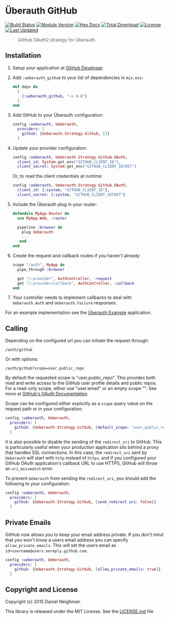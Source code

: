 # Überauth GitHub

[![Build Status](https://travis-ci.org/ueberauth/ueberauth_github.svg?branch=master)](https://travis-ci.org/ueberauth/ueberauth_github)
[![Module Version](https://img.shields.io/hexpm/v/ueberauth_github.svg)](https://hex.pm/packages/ueberauth_github)
[![Hex Docs](https://img.shields.io/badge/hex-docs-lightgreen.svg)](https://hexdocs.pm/ueberauth_github/)
[![Total Download](https://img.shields.io/hexpm/dt/ueberauth_github.svg)](https://hex.pm/packages/ueberauth_github)
[![License](https://img.shields.io/hexpm/l/ueberauth_github.svg)](https://github.com/ueberauth/ueberauth_github/blob/master/LICENSE.md)
[![Last Updated](https://img.shields.io/github/last-commit/ueberauth/ueberauth_github.svg)](https://github.com/ueberauth/ueberauth_github/commits/master)

> GitHub OAuth2 strategy for Überauth.

## Installation

1.  Setup your application at [GitHub Developer](https://developer.github.com).

2.  Add `:ueberauth_github` to your list of dependencies in `mix.exs`:

    ```elixir
    def deps do
      [
        {:ueberauth_github, "~> 0.8"}
      ]
    end
    ```

3.  Add GitHub to your Überauth configuration:

    ```elixir
    config :ueberauth, Ueberauth,
      providers: [
        github: {Ueberauth.Strategy.Github, []}
      ]
    ```

4.  Update your provider configuration:

    ```elixir
    config :ueberauth, Ueberauth.Strategy.Github.OAuth,
      client_id: System.get_env("GITHUB_CLIENT_ID"),
      client_secret: System.get_env("GITHUB_CLIENT_SECRET")
    ```

    Or, to read the client credentials at runtime:

    ```elixir
    config :ueberauth, Ueberauth.Strategy.Github.OAuth,
      client_id: {:system, "GITHUB_CLIENT_ID"},
      client_secret: {:system, "GITHUB_CLIENT_SECRET"}
    ```

5.  Include the Überauth plug in your router:

    ```elixir
    defmodule MyApp.Router do
      use MyApp.Web, :router

      pipeline :browser do
        plug Ueberauth
        ...
       end
    end
    ```

6.  Create the request and callback routes if you haven't already:

    ```elixir
    scope "/auth", MyApp do
      pipe_through :browser

      get "/:provider", AuthController, :request
      get "/:provider/callback", AuthController, :callback
    end
    ```

7.  Your controller needs to implement callbacks to deal with `Ueberauth.Auth`
    and `Ueberauth.Failure` responses.

For an example implementation see the [Überauth Example](https://github.com/ueberauth/ueberauth_example) application.

## Calling

Depending on the configured url you can initiate the request through:

    /auth/github

Or with options:

    /auth/github?scope=user,public_repo

By default the requested scope is "user,public\_repo". This provides both read
and write access to the GitHub user profile details and public repos. For a
read-only scope, either use "user:email" or an empty scope "". See more at
[GitHub's OAuth Documentation](https://developer.github.com/apps/building-integrations/setting-up-and-registering-oauth-apps/about-scopes-for-oauth-apps/).

Scope can be configured either explicitly as a `scope` query value on the
request path or in your configuration:

```elixir
config :ueberauth, Ueberauth,
  providers: [
    github: {Ueberauth.Strategy.Github, [default_scope: "user,public_repo,notifications"]}
  ]
```

It is also possible to disable the sending of the `redirect_uri` to GitHub.
This is particularly useful when your production application sits behind a
proxy that handles SSL connections. In this case, the `redirect_uri` sent by
`Ueberauth` will start with `http` instead of `https`, and if you configured
your GitHub OAuth application's callback URL to use HTTPS, GitHub will throw an
`uri_missmatch` error.

To prevent `Ueberauth` from sending the `redirect_uri`, you should add the
following to your configuration:

```elixir
config :ueberauth, Ueberauth,
  providers: [
    github: {Ueberauth.Strategy.Github, [send_redirect_uri: false]}
  ]
```

## Private Emails

GitHub now allows you to keep your email address private. If you don't mind
that you won't know a users email address you can specify
`allow_private_emails`. This will set the users email as
`id+username@users.noreply.github.com`.

```elixir
config :ueberauth, Ueberauth,
  providers: [
    github: {Ueberauth.Strategy.Github, [allow_private_emails: true]}
  ]
```

## Copyright and License

Copyright (c) 2015 Daniel Neighman

This library is released under the MIT License. See the [LICENSE.md](./LICENSE.md) file
